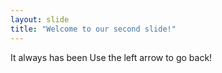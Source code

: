 ```yaml
---
layout: slide
title: "Welcome to our second slide!"
---
```

It always has been
Use the left arrow to go back!
